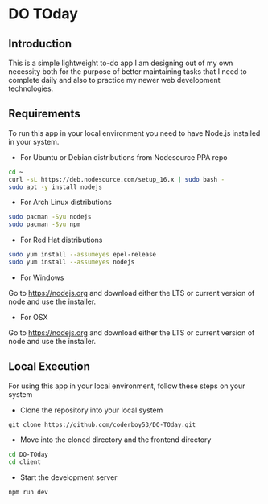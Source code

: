 # DO TOday

## Introduction

This is a simple lightweight to-do app I am designing out of my own necessity both for the purpose of better maintaining tasks that I need to complete daily and also to practice my newer web development technologies.

## Requirements

To run this app in your local environment you need to have Node.js installed in your system.

- For Ubuntu or Debian distributions from Nodesource PPA repo

```bash
cd ~
curl -sL https://deb.nodesource.com/setup_16.x | sudo bash -
sudo apt -y install nodejs
```

- For Arch Linux distributions

```bash
sudo pacman -Syu nodejs
sudo pacman -Syu npm
```

- For Red Hat distributions

```bash
sudo yum install --assumeyes epel-release
sudo yum install --assumeyes nodejs
```

- For Windows  

Go to <https://nodejs.org> and download either the LTS or current version of node and use the installer.

- For OSX

Go to <https://nodejs.org> and download either the LTS or current version of node and use the installer.

## Local Execution

For using this app in your local environment, follow these steps on your system

- Clone the repository into your local system

```git
git clone https://github.com/coderboy53/DO-TOday.git
```

- Move into the cloned directory and the frontend directory

```bash
cd DO-TOday
cd client
```

- Start the development server

```bash
npm run dev
```
